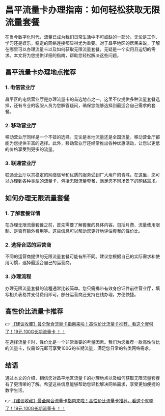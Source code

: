 # 昌平流量卡办理指南：如何轻松获取无限流量套餐

在当今数字化时代，流量已成为我们日常生活中不可或缺的一部分。无论是工作、学习还是娱乐，稳定的网络连接都显得尤为重要。对于昌平地区的居民来说，了解在哪里可以办理流量卡以及如何获取无限流量套餐，无疑是一个实用且迫切的需求。本文将为您提供详细的指南，帮助您轻松解决这些问题。

## 昌平流量卡办理地点推荐

### 1. 电信营业厅
昌平区的电信营业厅是办理流量卡的首选地点之一。这里不仅提供多种流量套餐选择，还有专业的客服人员为您解答疑问，确保您能够选择到最适合自己需求的套餐。

### 2. 移动营业厅
移动营业厅同样是一个不错的选择。无论是本地流量还是全国流量，移动营业厅都能为您提供丰富的选择。此外，移动营业厅还经常推出各种优惠活动，让您以更低的价格享受到更多的流量。

### 3. 联通营业厅
联通营业厅以其稳定的网络信号和优质的服务受到广大用户的青睐。在这里，您可以办理到各种类型的流量卡，包括无限流量套餐，满足您不同场景下的网络需求。

## 如何办理无限流量套餐

### 1. 了解套餐详情
在办理无限流量套餐之前，首先需要了解套餐的具体内容。包括月费、流量使用限制、是否有额外费用等。这些信息可以帮助您更好地评估套餐的性价比。

### 2. 选择合适的运营商
不同的运营商提供的无限流量套餐可能有所不同。建议您根据自己的实际需求和使用习惯，选择最适合自己的运营商。

### 3. 办理流程
办理无限流量套餐的流程通常比较简单。您只需携带有效身份证件前往营业厅，填写相关表格并支付费用即可。部分运营商还支持在线办理，方便快捷。

## 高性价比流量卡推荐

👉 [【建议收藏】最全聚合流量卡指南来啦！高性价比流量卡推荐，看这个就够了！19元 100G长期流量卡 ！！](https://bit.ly/Liuliangka)

在选择流量卡时，性价比是一个非常重要的考量因素。我们为您推荐一款高性价比的流量卡，仅需19元即可享受100G的长期流量，满足您日常的各类网络需求。

## 结语

通过本文的介绍，相信您对昌平地区流量卡的办理地点以及如何获取无限流量套餐有了更清晰的了解。希望这些信息能够帮助您轻松解决网络需求，享受更加便捷的数字生活。

👉 [【建议收藏】最全聚合流量卡指南来啦！高性价比流量卡推荐，看这个就够了！19元 100G长期流量卡 ！！](https://bit.ly/Liuliangka)
